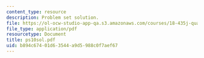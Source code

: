 ```yaml
---
content_type: resource
description: Problem set solution.
file: https://ol-ocw-studio-app-qa.s3.amazonaws.com/courses/18-435j-quantum-computation-fall-2003/b894c67401d63544a9d5988c0f7aef67_ps10sol.pdf
file_type: application/pdf
resourcetype: Document
title: ps10sol.pdf
uid: b894c674-01d6-3544-a9d5-988c0f7aef67
---
```

